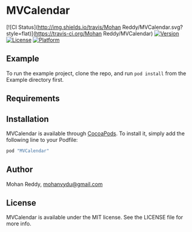 # MVCalendar

[![CI Status](http://img.shields.io/travis/Mohan Reddy/MVCalendar.svg?style=flat)](https://travis-ci.org/Mohan Reddy/MVCalendar)
[![Version](https://img.shields.io/cocoapods/v/MVCalendar.svg?style=flat)](http://cocoapods.org/pods/MVCalendar)
[![License](https://img.shields.io/cocoapods/l/MVCalendar.svg?style=flat)](http://cocoapods.org/pods/MVCalendar)
[![Platform](https://img.shields.io/cocoapods/p/MVCalendar.svg?style=flat)](http://cocoapods.org/pods/MVCalendar)

## Example

To run the example project, clone the repo, and run `pod install` from the Example directory first.

## Requirements

## Installation

MVCalendar is available through [CocoaPods](http://cocoapods.org). To install
it, simply add the following line to your Podfile:

```ruby
pod "MVCalendar"
```

## Author

Mohan Reddy, mohanvydu@gmail.com

## License

MVCalendar is available under the MIT license. See the LICENSE file for more info.
